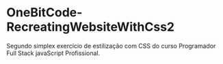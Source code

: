 # OneBitCode-RecreatingWebsiteWithCss2
Segundo simplex exercício de estilização com CSS do curso Programador Full Stack javaScript Profissional.
